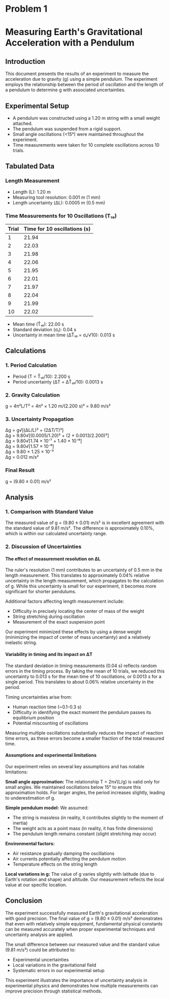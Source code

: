 # Problem 1
# Measuring Earth's Gravitational Acceleration with a Pendulum

## Introduction
This document presents the results of an experiment to measure the acceleration due to gravity (g) using a simple pendulum. The experiment employs the relationship between the period of oscillation and the length of a pendulum to determine g with associated uncertainties.

## Experimental Setup
- A pendulum was constructed using a 1.20 m string with a small weight attached.
- The pendulum was suspended from a rigid support.
- Small angle oscillations (<15°) were maintained throughout the experiment.
- Time measurements were taken for 10 complete oscillations across 10 trials.

## Tabulated Data

### Length Measurement
- Length (L): 1.20 m
- Measuring tool resolution: 0.001 m (1 mm)
- Length uncertainty (ΔL): 0.0005 m (0.5 mm)

### Time Measurements for 10 Oscillations (T₁₀)

| Trial | Time for 10 oscillations (s) |
|-------|------------------------------|
| 1     | 21.94                        |
| 2     | 22.03                        |
| 3     | 21.98                        |
| 4     | 22.06                        |
| 5     | 21.95                        |
| 6     | 22.01                        |
| 7     | 21.97                        |
| 8     | 22.04                        |
| 9     | 21.99                        |
| 10    | 22.02                        |

- Mean time (T̄₁₀): 22.00 s
- Standard deviation (σₜ): 0.04 s
- Uncertainty in mean time (ΔT̄₁₀ = σₜ/√10): 0.013 s

## Calculations

### 1. Period Calculation
- Period (T = T̄₁₀/10): 2.200 s
- Period uncertainty (ΔT = ΔT̄₁₀/10): 0.0013 s

### 2. Gravity Calculation
g = 4π²L/T² = 4π² × 1.20 m/(2.200 s)² = 9.80 m/s²

### 3. Uncertainty Propagation
Δg = g√[(ΔL/L)² + (2ΔT/T)²]  
Δg = 9.80√[(0.0005/1.20)² + (2 × 0.0013/2.200)²]  
Δg = 9.80√[1.74 × 10⁻⁷ + 1.40 × 10⁻⁶]  
Δg = 9.80√[1.57 × 10⁻⁶]  
Δg = 9.80 × 1.25 × 10⁻³  
Δg = 0.012 m/s²  

### Final Result
g = (9.80 ± 0.01) m/s²

## Analysis

### 1. Comparison with Standard Value
The measured value of g = (9.80 ± 0.01) m/s² is in excellent agreement with the standard value of 9.81 m/s². The difference is approximately 0.10%, which is within our calculated uncertainty range.

### 2. Discussion of Uncertainties

#### The effect of measurement resolution on ΔL
The ruler's resolution (1 mm) contributes to an uncertainty of 0.5 mm in the length measurement. This translates to approximately 0.04% relative uncertainty in the length measurement, which propagates to the calculation of g. While this uncertainty is small for our experiment, it becomes more significant for shorter pendulums.

Additional factors affecting length measurement include:
- Difficulty in precisely locating the center of mass of the weight
- String stretching during oscillation
- Measurement of the exact suspension point

Our experiment minimized these effects by using a dense weight (minimizing the impact of center of mass uncertainty) and a relatively inelastic string.

#### Variability in timing and its impact on ΔT
The standard deviation in timing measurements (0.04 s) reflects random errors in the timing process. By taking the mean of 10 trials, we reduced this uncertainty to 0.013 s for the mean time of 10 oscillations, or 0.0013 s for a single period. This translates to about 0.06% relative uncertainty in the period.

Timing uncertainties arise from:
- Human reaction time (~0.1-0.3 s)
- Difficulty in identifying the exact moment the pendulum passes its equilibrium position
- Potential miscounting of oscillations

Measuring multiple oscillations substantially reduces the impact of reaction time errors, as these errors become a smaller fraction of the total measured time.

#### Assumptions and experimental limitations
Our experiment relies on several key assumptions and has notable limitations:

**Small angle approximation:** The relationship T = 2π√(L/g) is valid only for small angles. We maintained oscillations below 15° to ensure this approximation holds. For larger angles, the period increases slightly, leading to underestimation of g.

**Simple pendulum model:** We assumed:
- The string is massless (in reality, it contributes slightly to the moment of inertia)
- The weight acts as a point mass (in reality, it has finite dimensions)
- The pendulum length remains constant (slight stretching may occur)

**Environmental factors:**
- Air resistance gradually damping the oscillations
- Air currents potentially affecting the pendulum motion
- Temperature effects on the string length

**Local variations in g:** The value of g varies slightly with latitude (due to Earth's rotation and shape) and altitude. Our measurement reflects the local value at our specific location.

## Conclusion
The experiment successfully measured Earth's gravitational acceleration with good precision. The final value of g = (9.80 ± 0.01) m/s² demonstrates that even with relatively simple equipment, fundamental physical constants can be measured accurately when proper experimental techniques and uncertainty analysis are applied.

The small difference between our measured value and the standard value (9.81 m/s²) could be attributed to:
- Experimental uncertainties
- Local variations in the gravitational field
- Systematic errors in our experimental setup

This experiment illustrates the importance of uncertainty analysis in experimental physics and demonstrates how multiple measurements can improve precision through statistical methods.